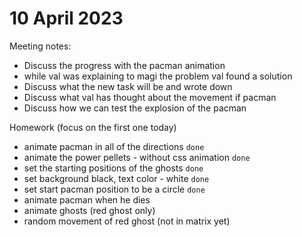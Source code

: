 # 10 April 2023
Meeting notes:
  * Discuss the progress with the pacman animation
   * while val was explaining to magi the problem val found a solution
  * Discuss what the new task will be and wrote down
  * Discuss what val has thought about the movement if pacman 
  * Discuss how we can test the explosion of the pacman

Homework (focus on the first one today)
  * animate pacman in all of the directions `done`
  * animate the power pellets - without css animation `done`
  * set the starting positions of the ghosts `done`
  * set background black, text color - white `done`
  * set start pacman position to be a circle `done`
  * animate pacman when he dies
  * animate ghosts (red ghost only)
  * random movement of red ghost (not in matrix yet)
